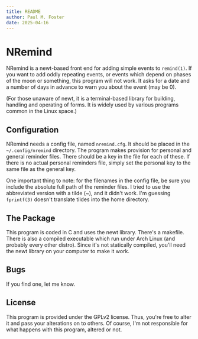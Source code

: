 ```yaml
---
title: README
author: Paul M. Foster
date: 2025-04-16
---
```


# NRemind

NRemind is a newt-based front end for adding simple events to `remind(1)`.
If you want to add oddly repeating events, or events which depend on phases
of the moon or something, this program will not work. It asks for a date
and a number of days in advance to warn you about the event (may be 0).

(For those unaware of newt, it is a terminal-based library for building,
handling and operating of forms. It is widely used by various programs
common in the Linux space.)

## Configuration

NRemind needs a config file, named `nremind.cfg`. It should be placed in
the `~/.config/nremind` directory. The program makes provision for
personal and general reminder files. There should be a key in the file for
each of these. If there is no actual personal reminders file, simply set
the personal key to the same file as the general key.

One important thing to note: for the filenames in the config file, be sure
you include the absolute full path of the reminder files. I tried to use
the abbreviated version with a tilde (~), and it didn't work. I'm guessing
`fprintf(3)` doesn't translate tildes into the home directory.

## The Package

This program is coded in C and uses the newt library. There's a makefile.
There is also a compiled executable which run under Arch Linux (and
probably every other distro). Since it's not statically compiled, you'll
need the newt library on your computer to make it work.

## Bugs

If you find one, let me know.

## License

This program is provided under the GPLv2 license. Thus, you're free to
alter it and pass your alterations on to others. Of course, I'm not
responsible for what happens with this program, altered or not.


